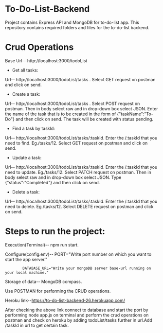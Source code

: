 # To-Do-List-Backend

Project contains Express API and MongoDB for to-do-list app. This repository contains required folders and files for the to-do-list backend.

# Crud Operations

Base Url-- http://localhost:3000/todoList

- Get all tasks:

Url-- http://localhost:3000/todoList/tasks . Select GET request on postman and click on send.

- Create a task:

Url-- http://localhost:3000/todoList/tasks . Select POST request on postman. Then in body select raw and in drop-down box select JSON. Enter the name of the task that is to be created in the form of {"taskName":"To-Do"} and then click on send. The task will be created with status pending.

- Find a task by taskId:

Url-- http://localhost:3000/todoList/tasks/:taskId. Enter the /:taskId that you need to find. Eg./tasks/12. Select GET request on postman and click on send.

- Update a task:

Url-- http://localhost:3000/todoList/tasks/:taskId. Enter the /:taskId that you need to update. Eg./tasks/12. Select PATCH request on postman. Then in body select raw and in drop-down box select JSON. Type {"status":"Completed"} and then click on send.

- Delete a task:

Url-- http://localhost:3000/todoList/tasks/:taskId. Enter the /:taskId that you need to delete. Eg./tasks/12. Select DELETE request on postman and click on send.

# Steps to run the project:

Execution(Terminal)-- npm run start.

Configure(config.env)-- PORT="Write port number on which you want to start the app server."

            DATABASE_URL="Write your mongoDB server base-url running on your local machine."


Storage of data-- MongoDB compass.

Use POSTMAN for performing the CRUD operations.

Heroku link--https://to-do-list-backend-26.herokuapp.com/

After checking the above link connect to database and start the port by performing node app.js on terminal and perform the crud operations on postman and check on heroku by adding todoList/tasks further in url.Add /taskId in url to get certain task.
